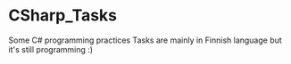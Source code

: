 # CSharp_Tasks
Some C# programming practices
Tasks are mainly in Finnish language but it's still programming :)
